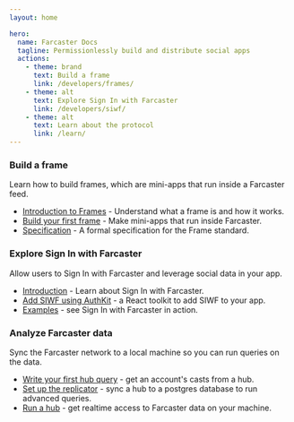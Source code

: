 ```yaml
---
layout: home

hero:
  name: Farcaster Docs
  tagline: Permissionlessly build and distribute social apps
  actions:
    - theme: brand
      text: Build a frame
      link: /developers/frames/
    - theme: alt
      text: Explore Sign In with Farcaster
      link: /developers/siwf/
    - theme: alt
      text: Learn about the protocol
      link: /learn/
---
```


### Build a frame

Learn how to build frames, which are mini-apps that run inside a Farcaster feed.

- [Introduction to Frames](/developers/frames/) - Understand what a frame is and how it works.
- [Build your first frame](/developers/frames/getting-started) - Make mini-apps that run inside Farcaster.
- [Specification](/developers/frames/spec) - A formal specification for the Frame standard.

### Explore Sign In with Farcaster

Allow users to Sign In with Farcaster and leverage social data in your app.

- [Introduction](/developers/siwf/) - Learn about Sign In with Farcaster.
- [Add SIWF using AuthKit](/auth-kit/installation) - a React toolkit to add SIWF to your app.
- [Examples](/auth-kit/examples) - see Sign In with Farcaster in action.

### Analyze Farcaster data

Sync the Farcaster network to a local machine so you can run queries on the data.

- [Write your first hub query](/developers/guides/querying/fetch-casts.md) - get an account's casts from a hub.
- [Set up the replicator](/developers/guides/apps/replicate.md) - sync a hub to a postgres database to run advanced queries.
- [Run a hub](/hubble/install.md) - get realtime access to Farcaster data on your machine.
